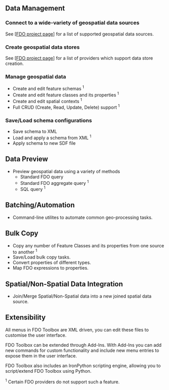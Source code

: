 ## Data Management ##

### Connect to a wide-variety of geospatial data sources ###

See [[FDO project page](http://fdo.osgeo.org/OSProviderOverviews.html)] for a list of supported geospatial data sources.

### Create geospatial data stores ###

See [[FDO project page](http://fdo.osgeo.org/OSFeatureMatrix.html)] for a list of providers which support data store creation.

### Manage geospatial data ###

  * Create and edit feature schemas <sup>1</sup>
  * Create and edit feature classes and its properties <sup>1</sup>
  * Create and edit spatial contexts <sup>1</sup>
  * Full CRUD (Create, Read, Update, Delete) support <sup>1</sup>

### Save/Load schema configurations ###

  * Save schema to XML
  * Load and apply a schema from XML <sup>1</sup>
  * Apply schema to new SDF file

## Data Preview ##

  * Preview geospatial data using a variety of methods
    * Standard FDO query
    * Standard FDO aggregate query <sup>1</sup>
    * SQL query <sup>1</sup>

## Batching/Automation ##

  * Command-line utilites to automate common geo-processing tasks.

## Bulk Copy ##

  * Copy any number of Feature Classes and its properties from one source to another <sup>1</sup>
  * Save/Load bulk copy tasks.
  * Convert properties of different types.
  * Map FDO expressions to properties.

## Spatial/Non-Spatial Data Integration ##

  * Join/Merge Spatial/Non-Spatial data into a new joined spatial data source.

## Extensibility ##

All menus in FDO Toolbox are XML driven, you can edit these files to customise the user interface.

FDO Toolbox can be extended through Add-Ins. With Add-Ins you can add new commands for custom functionality and include new menu entries to expose them in the user interface.

FDO Toolbox also includes an IronPython scripting engine, allowing you to script/extend FDO Toolbox using Python.




<sup>1</sup> Certain FDO providers do not support such a feature.